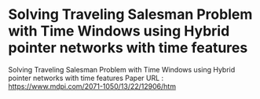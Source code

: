 # Solving Traveling Salesman Problem with Time Windows using Hybrid pointer networks with time features
Solving Traveling Salesman Problem with Time Windows using Hybrid pointer networks with time features
Paper URL : https://www.mdpi.com/2071-1050/13/22/12906/htm
